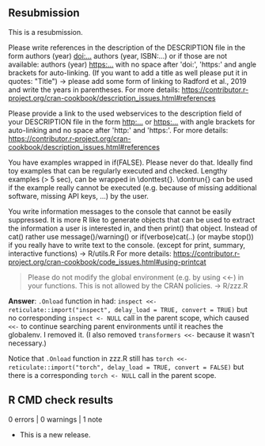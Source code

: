 ## Resubmission

This is a resubmission. 

Please write references in the description of the DESCRIPTION file in the form
authors (year) <doi:...>
authors (year, ISBN:...)
or if those are not available: authors (year) <https:...>
with no space after 'doi:', 'https:' and angle brackets for auto-linking. (If you want to add a title as well please put it in quotes: "Title") -> please add some form of linking to Radford et al., 2019 and write the years in parentheses.
For more details: <https://contributor.r-project.org/cran-cookbook/description_issues.html#references>

Please provide a link to the used webservices to the description field of your DESCRIPTION file in the form
<http:...> or <https:...>
with angle brackets for auto-linking and no space after 'http:' and 'https:'.
For more details: <https://contributor.r-project.org/cran-cookbook/description_issues.html#references>

You have examples wrapped in if(FALSE). Please never do that. Ideally find toy examples that can be
regularly executed and checked. Lengthy examples (> 5 sec), can be
wrapped in \donttest{}. \dontrun{} can be used if the example really cannot be executed (e.g. because of missing additional software, missing API keys, ...) by the user.

You write information messages to the console that cannot be easily suppressed.
It is more R like to generate objects that can be used to extract the information a user is interested in, and then print() that object. Instead of cat() rather use message()/warning() or if(verbose)cat(..) (or maybe stop()) if you really have to write text to the console. (except for print, summary, interactive functions) -> R/utils.R
For more details: <https://contributor.r-project.org/cran-cookbook/code_issues.html#using-printcat>

> Please do not modify the global environment (e.g. by using <<-) in your functions. This is not allowed by the CRAN policies. -> R/zzz.R

**Answer**:
`.Onload` function in  had:
`inspect <<- reticulate::import("inspect", delay_load = TRUE, convert = TRUE)`
but no corresponding `inspect <- NULL` call in the parent scope, which caused `<<-` to continue searching parent environments until it reaches the globalenv.
I removed it. (I also removed `transformers <<-` because it wasn't necessary.)

Notice that `.Onload` function in zzz.R still has 
`torch <<- reticulate::import("torch", delay_load = TRUE, convert = FALSE)`
but there is a corresponding `torch <- NULL` call in the parent scope.





## R CMD check results

0 errors | 0 warnings | 1 note

* This is a new release.



